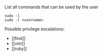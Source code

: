 
List all commands that can be used by the user

```shell
sudo -l
sudo -l <username>
```

Possible privilege escalations:
- [[find]]
- [[vim]]
- [[ruby]]
